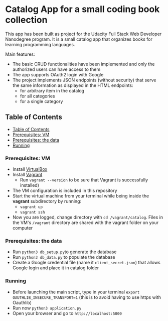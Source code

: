 # Catalog App for a small coding book collection
This app has been built as project for the Udacity Full Stack Web Developer Nanodegree program.
It is a small catalog app that organizes books for learning programming languages.

Main features:
* The basic CRUD functionalities have been implemented and only the authorized users can have access to them
* The app supports OAuth2 login with Google
* The project implements JSON endpoints (without security) that serve the same information as displayed in the HTML endpoints:
    * for arbitrary item in the catalog
    * for all categories
    * for a single category

## Table of Contents

- [Table of Contents](#table-of-contents)
- [Prerequisites: VM](#Prerequisites:-VM)
- [Prerequisites: the data](#Prerequisites:-the-data)
- [Running](#running)


### Prerequisites: VM

* Install [VirtualBox](https://www.virtualbox.org/wiki/Download_Old_Builds_5_1)
* Install [Vagrant](https://www.vagrantup.com/downloads.html)
	* Run `vagrant --version` to be sure that Vagrant is successfully installed)
* The VM configuration is included in this repository
* Start the virtual machine from your terminal while being inside the **vagrant** subdirectory by running:
	* `vagrant up`
	* `vagrant ssh`
* Now you are logged, change directory with `cd /vagrant/catalog`. Files in the VM's `/vagrant` directory are shared with the vagrant folder on your computer

### Prerequisites: the data

* Run `python3 db_setup.py`to generate the database
* Run  `python3 db_data.py` to populate the database
* Create a Google credential file (name it `client_secret.json`) that allows Google login and place it in catalog folder

### Running

* Before launching the main script, type in your terminal `export OAUTHLIB_INSECURE_TRANSPORT=1` (this is to avoid having to use https with Oauthlib)
* Run now `python3 application.py`
* Open your browser and go to `http://localhost:5000`